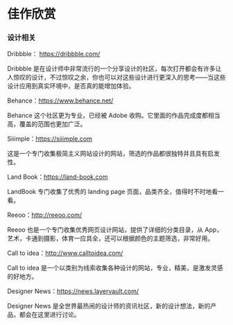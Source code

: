 # 佳作欣赏

### 设计相关


Dribbble： https://dribbble.com/

Dribbble 是在设计师中非常流行的一个分享设计的社区，每次打开都会有许多让人惊叹的设计，不过惊叹之余，你也可以对这些设计进行更深入的思考——当这些设计应用到真实环境中，是否真的能增加体验。

Behance：https://www.behance.net/

Behance 这个社区更为专业，已经被 Adobe 收购。它里面的作品完成度都相当高，覆盖的范围也更加广泛。

Siiimple：https://siiimple.com

这是一个专门收集极简主义网站设计的网站，筛选的作品都很独特并且具有启发性。

Land Book：https://land-book.com

LandBook 专门收集了优秀的 landing page 页面，品类齐全，值得时不时地看一看。

Reeoo：http://reeoo.com/

Reeoo 也是一个专门收集优秀网页设计网站，提供了详细的分类目录，从 App，艺术，卡通到摄影，体育一应具全，还可以根据颜色的主题筛选，非常好用。

Call to idea：http://www.calltoidea.com/

Call to idea 是一个以类别为线索收集各种设计的网站，专业，精美，是激发灵感的好地方。

Designer News：https://news.layervault.com/

Designer News 是全世界最热闹的设计师的资讯社区，新的设计想法，新的产品，都会在这里进行讨论。
